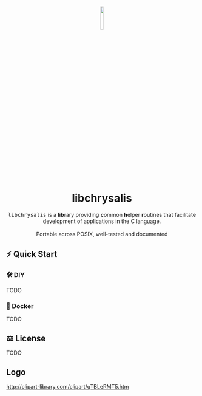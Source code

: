 <h1 align="center">
<img width=12.5% src="https://github.com/achakravarti/libchrysalis/blob/setup/init-readme/doc/img/logo.png">
<br>
libchrysalis
</h1>
<p align="center">
<tt>libchrysalis</tt> is a <b>lib</b>rary providing <b>c</b>ommon <b>h</b>elper
<b>r</b>outines that facilitate development of applications in the C language.
<br><br>
Portable across POSIX, well-tested and documented
</p>


## ⚡️ Quick Start

### 🛠️  DIY
TODO

### 🐳  Docker
TODO

## ⚖️  License 
TODO


## Logo
http://clipart-library.com/clipart/qTBLeRMT5.htm


